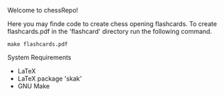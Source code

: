 Welcome to chessRepo!

Here you may finde code to create chess opening flashcards.  To create
flashcards.pdf in the 'flashcard' directory run the following command.

```
make flashcards.pdf
```

System Requirements
 - LaTeX
 - LaTeX package 'skak'
 - GNU Make
